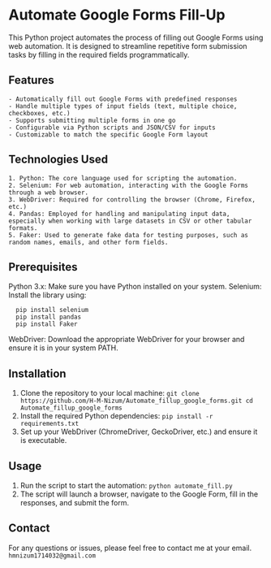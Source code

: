 # Automate Google Forms Fill-Up
This Python project automates the process of filling out Google Forms using web automation. It is designed to streamline repetitive form submission tasks by filling in the required fields programmatically.

## Features
    - Automatically fill out Google Forms with predefined responses
    - Handle multiple types of input fields (text, multiple choice, checkboxes, etc.)
    - Supports submitting multiple forms in one go
    - Configurable via Python scripts and JSON/CSV for inputs
    - Customizable to match the specific Google Form layout
## Technologies Used
    1. Python: The core language used for scripting the automation.
    2. Selenium: For web automation, interacting with the Google Forms through a web browser.
    3. WebDriver: Required for controlling the browser (Chrome, Firefox, etc.)
    4. Pandas: Employed for handling and manipulating input data, especially when working with large datasets in CSV or other tabular formats.
    5. Faker: Used to generate fake data for testing purposes, such as random names, emails, and other form fields.
## Prerequisites
Python 3.x: Make sure you have Python installed on your system.
Selenium: Install the library using:
  ```
    pip install selenium
    pip install pandas
    pip install Faker
  ```
WebDriver: Download the appropriate WebDriver for your browser and ensure it is in your system PATH.
## Installation
  1. Clone the repository to your local machine:
  ``
    git clone https://github.com/H-M-Nizum/Automate_fillup_google_forms.git
    cd Automate_fillup_google_forms
  ``
  2. Install the required Python dependencies:
  ``
    pip install -r requirements.txt
  ``
  3. Set up your WebDriver (ChromeDriver, GeckoDriver, etc.) and ensure it is executable.

## Usage
  1. Run the script to start the automation:
   ``
    python automate_fill.py
  ``
  2. The script will launch a browser, navigate to the Google Form, fill in the responses, and submit the form.


## Contact
For any questions or issues, please feel free to contact me at your email.
``
hmnizum1714032@gmail.com
``
